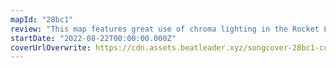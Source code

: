 ```yaml
---
mapId: "28bc1"
review: "This map features great use of chroma lighting in the Rocket League environment to represent the song well. With engaging patterns and nice musical representation in the top diff that carry through to the fun, accessible lowers, this map can be enjoyed by everybody!"
startDate: "2022-08-22T00:00:00.000Z"
coverUrlOverwrite: https://cdn.assets.beatleader.xyz/songcover-28bc1-cover.jpg
---
```

